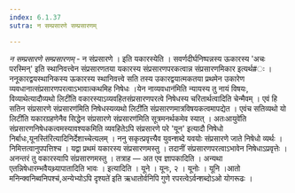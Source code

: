 ```yaml
---
index: 6.1.37
sutra: न सम्प्रसारणे सम्प्रसारणम्

---
```

_न सम्प्रसारणे सम्प्रसारणम्_ - न संप्रसारणे । इति यकारस्येति । सवर्णदीर्घनिष्पन्नस्य ऊकारस्य 'अचः परस्मिन्' इति स्थानिवत्त्वेन संप्रसारणतया यकारस्य संप्रसारणपरकत्वान्न संप्रसारणमिकार इत्यर्थ#ः । ननूकारद्वयस्थानिकस्य ऊकारस्य स्थानिवत्त्वे सति तस्य उकारद्वयात्मकतया प्रथमेन उकारेण व्यवधानात्संप्रसारणपरत्वाऽभावात्कथमिह निषेधः ।येन नाव्यवधान॑मिति न्यायस्य तु नायं विषयः, विव्याथेत्यादौव्यथो लिटी॑ति वकारस्याऽव्यवहितसंप्रसारणपरत्वे निषेधस्य चरितार्थत्वादिति चेन्मैवम् । एवं हि सतिन संप्रसारणे संप्रसारण॑मिति निषेधस्यव्यथो लिटी॑ति संप्रसारणमात्रविषयकत्वमापद्येत । एवंच सतिव्यथो यो लिटी॑ति यकारग्रहणेनैव सिद्धेन संप्रसारणे संप्रसारण॑मिति सूत्रमनर्थकमेव स्यात् । अतःआयुवे॑ति संप्रसारणनिषेधकत्वमस्यावश्यकमिति व्यवहितेऽपि संप्रसारणे परे 'यून' इत्यादौ निषेधो निर्बाधः,यूनस्ति॑रित्यादिनिर्देशाच्चेत्यलम् । ननु सकृत्प्रवृत्त्यैव युवन्शब्दे यवयोः संप्रसारणे जाते निषेधो व्यर्थः । निमित्तत्वानुपपत्तिश्च । यद्वा प्रथमं यकारस्य संप्रसारणमस्तु । तदानीं संप्रसारणपरत्वाऽभावेन निषेधाऽप्रवृत्तेः । अनन्तरं तु वकारस्यापि संप्रसारणमस्तु । तत्राह — अत एव ज्ञापकादिति । अन्यथा एतन्निषेधारम्भवैयथ्र्यापातादिति भावः । इत्यादिति । यूने । यूनः, २ । यूनोः । यूनि ।आतो मनिन्क्वनिब्वनिपश्च॑,अन्येभ्योऽपि दृश्यते॑ इति ऋधातोर्वनिपि गुणे रपरत्वेऽर्वन्शब्दोऽओ योगरूढः । 